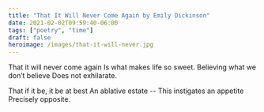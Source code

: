 ```yaml
---
title: "That It Will Never Come Again by Emily Dickinson"
date: 2021-02-02T09:59:40-06:00
tags: ["poetry", "time"]
draft: false
heroimage: /images/that-it-will-never.jpg
---
```


That it will never come again
Is what makes life so sweet.
Believing what we don’t believe
Does not exhilarate.

That if it be, it be at best
An ablative estate --
This instigates an appetite
Precisely opposite.
